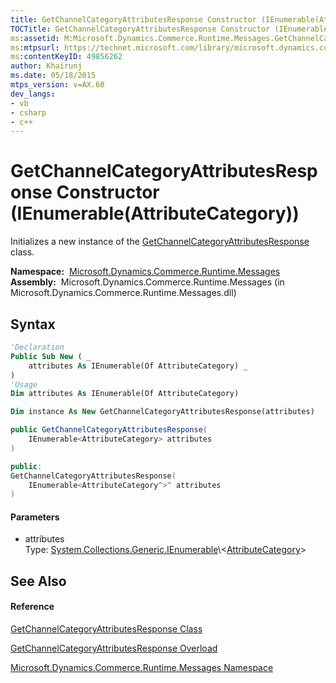 ```yaml
---
title: GetChannelCategoryAttributesResponse Constructor (IEnumerable(AttributeCategory)) (Microsoft.Dynamics.Commerce.Runtime.Messages)
TOCTitle: GetChannelCategoryAttributesResponse Constructor (IEnumerable(AttributeCategory))
ms:assetid: M:Microsoft.Dynamics.Commerce.Runtime.Messages.GetChannelCategoryAttributesResponse.#ctor(System.Collections.Generic.IEnumerable{Microsoft.Dynamics.Commerce.Runtime.DataModel.AttributeCategory})
ms:mtpsurl: https://technet.microsoft.com/library/microsoft.dynamics.commerce.runtime.messages.getchannelcategoryattributesresponse.getchannelcategoryattributesresponse(v=AX.60)
ms:contentKeyID: 49856262
author: Khairunj
ms.date: 05/18/2015
mtps_version: v=AX.60
dev_langs:
- vb
- csharp
- c++
---
```


# GetChannelCategoryAttributesResponse Constructor (IEnumerable(AttributeCategory))

Initializes a new instance of the [GetChannelCategoryAttributesResponse](getchannelcategoryattributesresponse-class-microsoft-dynamics-commerce-runtime-messages.md) class.

**Namespace:**  [Microsoft.Dynamics.Commerce.Runtime.Messages](microsoft-dynamics-commerce-runtime-messages-namespace.md)  
**Assembly:**  Microsoft.Dynamics.Commerce.Runtime.Messages (in Microsoft.Dynamics.Commerce.Runtime.Messages.dll)

## Syntax

``` vb
'Declaration
Public Sub New ( _
    attributes As IEnumerable(Of AttributeCategory) _
)
'Usage
Dim attributes As IEnumerable(Of AttributeCategory)

Dim instance As New GetChannelCategoryAttributesResponse(attributes)
```

``` csharp
public GetChannelCategoryAttributesResponse(
    IEnumerable<AttributeCategory> attributes
)
```

``` c++
public:
GetChannelCategoryAttributesResponse(
    IEnumerable<AttributeCategory^>^ attributes
)
```

#### Parameters

  - attributes  
    Type: [System.Collections.Generic.IEnumerable](https://technet.microsoft.com/library/9eekhta0\(v=ax.60\))\<[AttributeCategory](attributecategory-class-microsoft-dynamics-commerce-runtime-datamodel.md)\>  

## See Also

#### Reference

[GetChannelCategoryAttributesResponse Class](getchannelcategoryattributesresponse-class-microsoft-dynamics-commerce-runtime-messages.md)

[GetChannelCategoryAttributesResponse Overload](getchannelcategoryattributesresponse-constructor-microsoft-dynamics-commerce-runtime-messages.md)

[Microsoft.Dynamics.Commerce.Runtime.Messages Namespace](microsoft-dynamics-commerce-runtime-messages-namespace.md)

